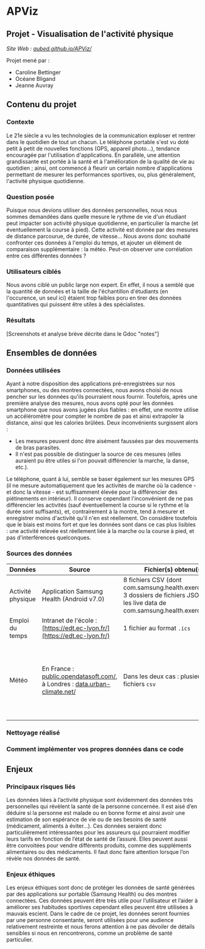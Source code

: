 # APViz
## Projet - Visualisation de l'activité physique

*Site Web : [aubed.github.io/APViz/](https://aubed.github.io/APViz/index.html)*

Projet mené par :
 * Caroline Bettinger
 * Océane Bligand
 * Jeanne Auvray

 ## Contenu du projet
 ### Contexte
 Le 21e siècle a vu les technologies de la communication exploser et rentrer dans le quotidien de tout un chacun. Le téléphone portable s'est vu doté petit à petit de nouvelles fonctions (GPS, appareil photo...), tendance encouragée par l'utilisation d'applications. En parallèle, une attention grandissante est portée à la santé et à l'amélioration de la qualité de vie au quotidien ; ainsi, ont commencé à fleurir un certain nombre d'applications permettant de mesurer les performances sportives, ou, plus généralement, l'activité physique quotidienne.
 
 ### Question posée
 Puisque nous devions utiliser des données personnelles, nous nous sommes demandées dans quelle mesure le rythme de vie d'un étudiant peut impacter son activité physique quotidienne, en particulier la marche (et éventuellement la course à pied). Cette activité est donnée par des mesures de distance parcourue, de durée, de vitesse...
 Nous avons donc souhaité confronter ces données à l'emploi du temps, et ajouter un élément de comparaison supplémentaire : la météo. Peut-on observer une corrélation entre ces différentes données ?
 
 ### Utilisateurs ciblés
 Nous avons ciblé un public large non expert. En effet, il nous a semblé que la quantité de données et la taille de l'échantillon d'étudiants (en l'occurence, un seul ici) étaient trop faibles poru en tirer des données quantitatives qui puissent être utiles à des spécialistes.
 
 ### Résultats
 [Screenshots et analyse brève décrite dans le Gdoc "notes"]
 
 ## Ensembles de données
 ### Données utilisées
 Ayant à notre disposition des applications pré-enregistrées sur nos smartphones, ou des montres connectées, nous avons choisi de nous pencher sur les données qu'ils pourraient nous fournir. Toutefois, après une première analyse des mesures, nous avons opté pour les données smartphone que nous avons jugées plus fiables : en effet, une montre utilise un accéléromètre pour compter le nombre de pas et ainsi extrapoler la distance, ainsi que les calories brûlées. Deux inconvénients surgissent alors :
 * Les mesures peuvent donc être aisément faussées par des mouvements de bras parasites.
 * Il n'est pas possible de distinguer la source de ces mesures (elles auraient pu être utiles si l'on pouvait différencier la marche, la danse, etc.).
 
 Le téléphone, quant à lui, semble se baser également sur les mesures GPS (il ne mesure automatiquement que les activités de marche où la cadence - et donc la vitesse - est suffisamment élevée pour la différencier des piétinements en intérieur). Il conserve cependant l'inconvénient de ne pas différencier les activités (sauf éventuellement la course si le rythme et la durée sont suffisants), et, contrairement à la montre, tend à mesurer et enregistrer moins d'activité qu'il n'en est réellement. On considère toutefois que le biais est moins fort et que les données sont dans ce cas plus lisibles : une activité relevée est réellement liée à la marche ou la course à pied, et pas d'interférences quelconques. 
 
 ### Sources des données 
  Données | Source | Fichier(s) obtenu(s) | Commentaire |
 --- | --- | --- | ---
 Activité physique | Application Samsung Health (Android v7.0) | 8 fichiers CSV (dont com.samsung.health.exercise.csv), 3 dossiers de fichiers JSON (dont les live data de com.samsung.health.exercise) | ...
 Emploi du temps | Intranet de l'école : [https://edt.ec-lyon.fr/](https://edt.ec-lyon.fr/) | 1 fichier au format `.ics` | Conversion nécessaire en `csv`
 Météo | En France : [public.opendatasoft.com/](https://public.opendatasoft.com/explore/dataset/donnees-synop-essentielles-omm/export/), à Londres : [data.urban-climate.net/](http://data.urban-climate.net/southwark_plots/#) | Dans les deux cas : plusieurs fichiers `csv` | Météo de Rennes et Lyon obtenues séparément sur le site, en plusieurs fichiers à agréger lors du traitement 

 ### Nettoyage réalisé
 
 ### Comment implémenter vos propres données dans ce code

## Enjeux
### Principaux risques liés
Les données liées à l’activité physique sont évidemment des données très personnelles qui révèlent la santé de la personne concernée. Il est aisé d’en déduire si la personne est malade ou en bonne forme et ainsi avoir une estimation de son espérance de vie ou de ses besoins de santé (médicament, aliments à éviter…). Ces données seraient donc particulièrement intéressantes pour les assureurs qui pourraient modifier leurs tarifs en fonction de l’état de santé de l’assuré. Elles peuvent aussi être convoitées pour vendre différents produits, comme des suppléments alimentaires ou des médicaments. Il faut donc faire attention lorsque l’on révèle nos données de santé.

### Enjeux éthiques
Les enjeux éthiques sont donc de protéger les données de santé générées par des applications sur portable (Samsung Health) ou des montres connectées. Ces données peuvent être très utile pour l’utilisateur et l’aider à améliorer ses habitudes sportives cependant elles peuvent être utilisées à mauvais escient.
Dans le cadre de ce projet, les données seront fournies par une personne consentante, seront utilisées pour une audience relativement restreinte et nous ferons attention à ne pas dévoiler de détails sensibles si nous en rencontrerons, comme un problème de santé particulier. 
